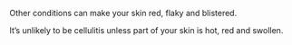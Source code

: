 Other conditions can make your skin red, flaky and blistered.

It’s unlikely to be cellulitis unless part of your skin is hot, red and swollen.